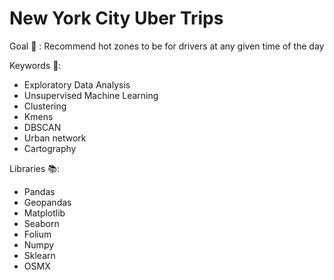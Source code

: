 # New York City Uber Trips

Goal 🎯 : Recommend hot zones to be for drivers at any given time of the day

Keywords :key::
- Exploratory Data Analysis
- Unsupervised Machine Learning
- Clustering
- Kmens
- DBSCAN
- Urban network
- Cartography

Libraries :books::
- Pandas
- Geopandas
- Matplotlib
- Seaborn
- Folium
- Numpy
- Sklearn
- OSMX
